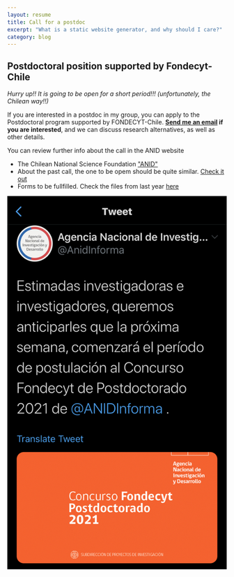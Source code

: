 ```yaml
---
layout: resume
title: Call for a postdoc
excerpt: "What is a static website generator, and why should I care?"
category: blog
---
```


## Postdoctoral position supported by Fondecyt-Chile

*Hurry up!! It is going to be open for a short period!!! (unfortunately, the Chilean way!!)*

If you are interested in a postdoc in my group, you can apply to the Postdoctoral program supported by FONDECYT-Chile. **[Send me an email](mailto:cseljatib@gmail.com) if you are interested**, and we can discuss research alternatives, as well as other details.

You can review further info about the call in the ANID website
* The Chilean National Science Foundation ["ANID"](https://www.anid.cl)
* About the past call, the one to be opem should be quite similar. [Check it out](https://www.anid.cl/concursos/concurso/?id=281)
* Forms to be fullfilled. Check the files from last year [here](https://s3.amazonaws.com/documentos.anid.cl/postdoctorado/2020/fallo/Descargables_espanol.zip)

![](images/anidpostdoc2020.jpg)
